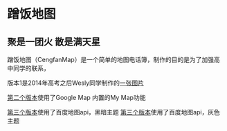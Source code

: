 # 蹭饭地图

## 聚是一团火 散是满天星
蹭饭地图（CengfanMap）是一个简单的地图电话簿，制作的目的是为了加强高中同学的联系，

版本1是2014年高考之后Wesly同学制作的<a href="https://haotianjia95.github.io/CengfanMap1314/CengfanMap_v1.jpg">一张图片</a>

<a href="https://haotianjia95.github.io/CengfanMap1314/CengfanMap_v2.html">第二个版本</a>使用了Google Map 内置的My Map功能

<a href="https://haotianjia95.github.io/CengfanMap1314/CengfanMap_v2.html">第三个版本</a>使用了百度地图api，黑暗主题
<a href="https://haotianjia95.github.io/CengfanMap1314/CengfanMap_v2.html">第三个版本</a>使用了百度地图api，灰色主题
